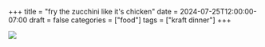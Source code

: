 +++
title = "fry the zucchini like it's chicken"
date = 2024-07-25T12:00:00-07:00
draft = false
categories = ["food"]
tags = ["kraft dinner"]
+++

![](./mac.png)